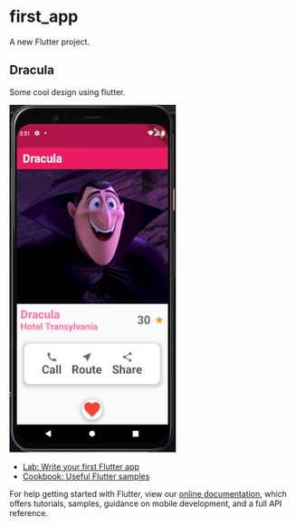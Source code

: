 # first_app

A new Flutter project.

## Dracula

Some cool design using flutter.

![alt text](/images/dracula1.png "Dracula")

- [Lab: Write your first Flutter app](https://flutter.dev/docs/get-started/codelab)
- [Cookbook: Useful Flutter samples](https://flutter.dev/docs/cookbook)

For help getting started with Flutter, view our
[online documentation](https://flutter.dev/docs), which offers tutorials,
samples, guidance on mobile development, and a full API reference.
